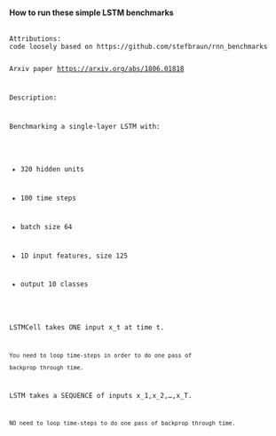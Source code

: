 #### How to run these simple LSTM benchmarks

<code>
Attributions:  
code loosely based on https://github.com/stefbraun/rnn_benchmarks

Arxiv paper https://arxiv.org/abs/1806.01818

Description:

Benchmarking a single-layer LSTM with:

- 320 hidden units

- 100 time steps

- batch size 64

- 1D input features, size 125

- output 10 classes

LSTMCell takes ONE input x_t at time t.

    You need to loop time-steps in order to do one pass of 
    
    backprop through time.
    
LSTM takes a SEQUENCE of inputs x_1,x_2,…,x_T.

    NO need to loop time-steps to do one pass of backprop through time.
    
  </code>
  
